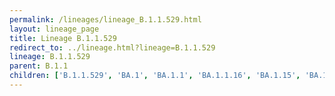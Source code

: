 ```yaml
---
permalink: /lineages/lineage_B.1.1.529.html
layout: lineage_page
title: Lineage B.1.1.529
redirect_to: ../lineage.html?lineage=B.1.1.529
lineage: B.1.1.529
parent: B.1.1
children: ['B.1.1.529', 'BA.1', 'BA.1.1', 'BA.1.1.16', 'BA.1.15', 'BA.1.17', 'BA.1.17.2', 'BA.2', 'BA.2.9', 'BA.2.10', 'BA.2.10.1', 'BA.2.36', 'BA.2.40.1', 'BA.2.56', 'BA.2.75', 'BA.2.75.2', 'BA.2.86', 'BA.4', 'BA.4.6', 'BA.5', 'BA.5.1', 'BA.5.1.6', 'BA.5.1.23', 'BA.5.1.38', 'BA.5.2', 'BA.5.2.1', 'BA.5.2.2', 'BA.5.2.6', 'BA.5.2.16', 'BA.5.2.24', 'BA.5.2.35', 'BA.5.2.47', 'BA.5.2.57', 'BA.5.2.58', 'BA.5.3.1']
---
```

